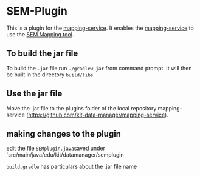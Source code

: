 # SEM-Plugin
This is a plugin for the [mapping-service](https://github.com/maximilianiKIT/mapping-service).
It enables the [mapping-service](https://github.com/maximilianiKIT/mapping-service) to use the [SEM Mapping tool](https://github.com/kit-data-manager/SEM-Mapping-Tool.git).

## To build the jar file
To bulid the `.jar` file run `./gradlew jar` from command prompt. It will then be built in the directory `build/libs`

## Use the jar file
Move the .jar file to the plugins folder of the local repository mapping-service (https://github.com/kit-data-manager/mapping-service).

## making changes to the plugin
edit the file `SEMplugin.java`saved under `src/main/java/edu/kit/datamanager/semplugin

`build.gradle` has particulars about the .jar file name

